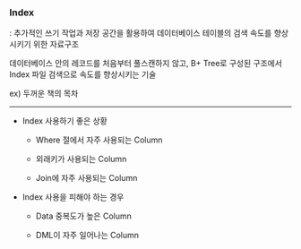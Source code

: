 
### Index

: 추가적인 쓰기 작업과 저장 공간을 활용하여 데이터베이스 테이블의 검색 속도를 향상시키기 위한 자료구조

데이터베이스 안의 레코드를 처음부터 풀스캔하지 않고, B+ Tree로 구성된 구조에서 Index 파일 검색으로 속도를 향상시키는 기술

ex) 두꺼운 책의 목차

----

+ Index 사용하기 좋은 상황

   + Where 절에서 자주 사용되는 Column

   + 외래키가 사용되는 Column

   + Join에 자주 사용되는 Column



+ Index 사용을 피해야 하는 경우
  
   + Data 중복도가 높은 Column

   + DML이 자주 일어나는 Column
 


